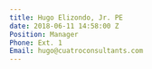 ```yaml
---
title: Hugo Elizondo, Jr. PE
date: 2018-06-11 14:58:00 Z
Position: Manager
Phone: Ext. 1
Email: hugo@cuatroconsultants.com
---
```


